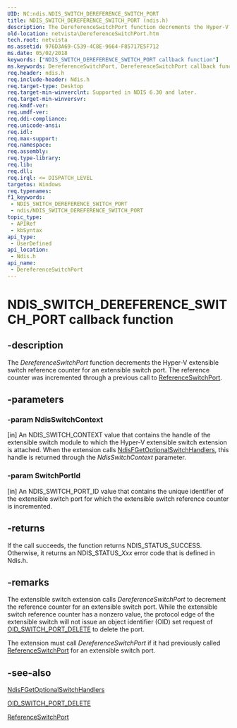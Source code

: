 ```yaml
---
UID: NC:ndis.NDIS_SWITCH_DEREFERENCE_SWITCH_PORT
title: NDIS_SWITCH_DEREFERENCE_SWITCH_PORT (ndis.h)
description: The DereferenceSwitchPort function decrements the Hyper-V extensible switch reference counter for an extensible switch port. The reference counter was incremented through a previous call to ReferenceSwitchPort.
old-location: netvista\DereferenceSwitchPort.htm
tech.root: netvista
ms.assetid: 976D3A69-C539-4C8E-9664-F85717E5F712
ms.date: 05/02/2018
keywords: ["NDIS_SWITCH_DEREFERENCE_SWITCH_PORT callback function"]
ms.keywords: DereferenceSwitchPort, DereferenceSwitchPort callback function [Network Drivers Starting with Windows Vista], NDIS_SWITCH_DEREFERENCE_SWITCH_PORT, NDIS_SWITCH_DEREFERENCE_SWITCH_PORT callback, ndis/DereferenceSwitchPort, netvista.DereferenceSwitchPort
req.header: ndis.h
req.include-header: Ndis.h
req.target-type: Desktop
req.target-min-winverclnt: Supported in NDIS 6.30 and later.
req.target-min-winversvr: 
req.kmdf-ver: 
req.umdf-ver: 
req.ddi-compliance: 
req.unicode-ansi: 
req.idl: 
req.max-support: 
req.namespace: 
req.assembly: 
req.type-library: 
req.lib: 
req.dll: 
req.irql: <= DISPATCH_LEVEL
targetos: Windows
req.typenames: 
f1_keywords:
 - NDIS_SWITCH_DEREFERENCE_SWITCH_PORT
 - ndis/NDIS_SWITCH_DEREFERENCE_SWITCH_PORT
topic_type:
 - APIRef
 - kbSyntax
api_type:
 - UserDefined
api_location:
 - Ndis.h
api_name:
 - DereferenceSwitchPort
---
```


# NDIS_SWITCH_DEREFERENCE_SWITCH_PORT callback function


## -description

The <i>DereferenceSwitchPort</i> function decrements the Hyper-V extensible switch reference counter for an extensible switch port. The reference counter was incremented through a previous call to <a href="/windows-hardware/drivers/ddi/ndis/nc-ndis-ndis_switch_reference_switch_port">ReferenceSwitchPort</a>.

## -parameters

### -param NdisSwitchContext 

[in]
An NDIS_SWITCH_CONTEXT value that contains the handle of the extensible switch module to which the Hyper-V extensible switch extension is attached. When the extension calls <a href="/windows-hardware/drivers/ddi/ndis/nf-ndis-ndisfgetoptionalswitchhandlers">NdisFGetOptionalSwitchHandlers</a>,  this handle is returned through the <i>NdisSwitchContext</i> parameter.

### -param SwitchPortId 

[in]
An NDIS_SWITCH_PORT_ID value that contains the unique identifier of the extensible switch port for which the extensible switch reference counter is incremented.

## -returns

If the call succeeds, the function returns NDIS_STATUS_SUCCESS. Otherwise, it returns an NDIS_STATUS_<i>Xxx</i> error code that is defined in Ndis.h.

## -remarks

The extensible switch extension calls <i>DereferenceSwitchPort</i> to decrement the reference counter for an extensible switch port. While the extensible switch reference counter has a nonzero value, the protocol edge of the extensible switch will not issue an object identifier (OID) set request of <a href="/windows-hardware/drivers/network/oid-switch-port-delete">OID_SWITCH_PORT_DELETE</a> to delete the port.

The extension must call <i>DereferenceSwitchPort</i> if it had previously called <a href="/windows-hardware/drivers/ddi/ndis/nc-ndis-ndis_switch_reference_switch_port">ReferenceSwitchPort</a> for an extensible switch port.

## -see-also

<b></b>



<a href="/windows-hardware/drivers/ddi/ndis/nf-ndis-ndisfgetoptionalswitchhandlers">NdisFGetOptionalSwitchHandlers</a>



<a href="/windows-hardware/drivers/network/oid-switch-port-delete">OID_SWITCH_PORT_DELETE</a>



<a href="/windows-hardware/drivers/ddi/ndis/nc-ndis-ndis_switch_reference_switch_port">ReferenceSwitchPort</a>